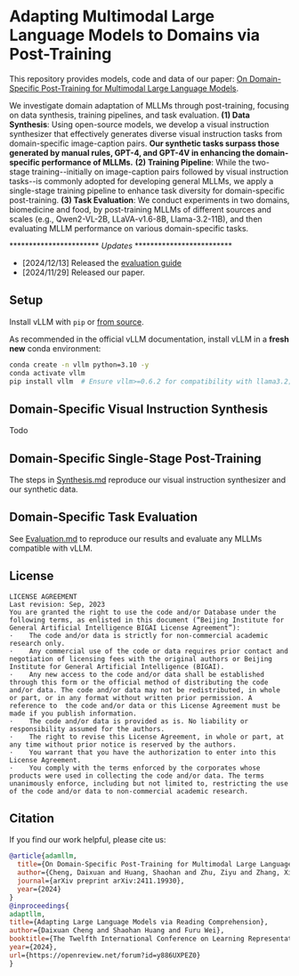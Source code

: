 # Adapting Multimodal Large Language Models to Domains via Post-Training

This repository provides models, code and data of our paper: [On Domain-Specific Post-Training for Multimodal Large Language Models](https://arxiv.org/abs/2411.19930).

We investigate domain adaptation of MLLMs through post-training, focusing on data synthesis, training pipelines, and task evaluation. 
**(1) Data Synthesis**: Using open-source models, we develop a visual instruction synthesizer that effectively generates diverse visual instruction tasks from domain-specific image-caption pairs. **Our synthetic tasks surpass those generated by manual rules, GPT-4, and GPT-4V in enhancing the domain-specific performance of MLLMs.** 
**(2) Training Pipeline**: While the two-stage training--initially on image-caption pairs followed by visual instruction tasks--is commonly adopted for developing general MLLMs, we apply a single-stage training pipeline to enhance task diversity for domain-specific post-training. 
**(3) Task Evaluation**: We conduct experiments in two domains, biomedicine and food, by post-training MLLMs of different sources and scales (e.g., Qwen2-VL-2B, LLaVA-v1.6-8B, Llama-3.2-11B), and then evaluating MLLM performance on various domain-specific tasks.


*********************** *Updates* *************************  
- [2024/12/13] Released the [evaluation guide](docs/Evaluation.md)
- [2024/11/29] Released our paper.

## Setup
Install vLLM with `pip` or [from source](https://vllm.readthedocs.io/en/latest/getting_started/installation.html#build-from-source).

As recommended in the official vLLM documentation, install vLLM in a **fresh new** conda environment:

```bash
conda create -n vllm python=3.10 -y
conda activate vllm
pip install vllm  # Ensure vllm>=0.6.2 for compatibility with llama3.2; if llama-3.2 is not used, vllm==0.6.1 is sufficient
```

## Domain-Specific Visual Instruction Synthesis
Todo

## Domain-Specific Single-Stage Post-Training
The steps in [Synthesis.md](docs/Synthesis.md) reproduce our visual instruction synthesizer and our synthetic data.

## Domain-Specific Task Evaluation

See [Evaluation.md](docs/Evaluation.md) to reproduce our results and evaluate any MLLMs compatible with vLLM.


## License

```text
LICENSE AGREEMENT
Last revision: Sep, 2023
You are granted the right to use the code and/or Database under the following terms, as enlisted in this document (“Beijing Institute for General Artificial Intelligence BIGAI License Agreement”):
·    The code and/or data is strictly for non-commercial academic research only.
·    Any commercial use of the code or data requires prior contact and negotiation of licensing fees with the original authors or Beijing Institute for General Artificial Intelligence (BIGAI).
·    Any new access to the code and/or data shall be established through this form or the official method of distributing the code and/or data. The code and/or data may not be redistributed, in whole or part, or in any format without written prior permission. A reference to  the code and/or data or this License Agreement must be made if you publish information.
·    The code and/or data is provided as is. No liability or responsibility assumed for the authors.
·    The right to revise this License Agreement, in whole or part, at any time without prior notice is reserved by the authors.
·    You warrant that you have the authorization to enter into this License Agreement.
·    You comply with the terms enforced by the corporates whose products were used in collecting the code and/or data. The terms unanimously enforce, including but not limited to, restricting the use of the code and/or data to non-commercial academic research.
```

## Citation
If you find our work helpful, please cite us:

```bibtex
@article{adamllm,
  title={On Domain-Specific Post-Training for Multimodal Large Language Models},
  author={Cheng, Daixuan and Huang, Shaohan and Zhu, Ziyu and Zhang, Xintong and Zhao, Wayne Xin and Luan, Zhongzhi and Dai, Bo and Zhang, Zhenliang},
  journal={arXiv preprint arXiv:2411.19930},
  year={2024}
}
@inproceedings{
adaptllm,
title={Adapting Large Language Models via Reading Comprehension},
author={Daixuan Cheng and Shaohan Huang and Furu Wei},
booktitle={The Twelfth International Conference on Learning Representations},
year={2024},
url={https://openreview.net/forum?id=y886UXPEZ0}
}
```
